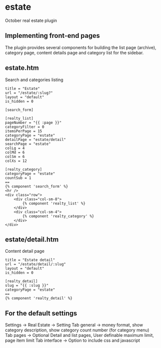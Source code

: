 # estate
October real estate plugin

## Implementing front-end pages

The plugin provides several components for building the list page (archive), category page,  content details page and category list for the sidebar.


## estate.htm

Search and categories listing


```
title = "Estate"
url = "/estate/:slug?"
layout = "default"
is_hidden = 0

[search_form]

[realty_list]
pageNumber = "{{ :page }}"
categoryFilter = 0
itemsPerPage = 15
categoryPage = "estate"
detailPage = "estate/detail"
searchPage = "estate"
colLg = 4
colMd = 6
colSm = 6
colXs = 12

[realty_category]
categoryPage = "estate"
countSub = 1
==
{% component 'search_form' %}
<hr />
<div class="row">
    <div class="col-sm-8">
        {% component 'realty_list' %}
    </div>
    <div class="col-sm-4">
        {% component 'realty_category' %}
    </div>
</div>
```

## estate/detail.htm

Content detail page

```
title = "Estate detail"
url = "/estate/detail/:slug"
layout = "default"
is_hidden = 0

[realty_detail]
slug = "{{ :slug }}"
categoryPage = "estate"
==
{% component 'realty_detail' %}
```

## For the default settings

Settings -> Real Estate -> Setting
Tab general -> money format, show category description, show category count number (for category menu)
Tab pages -> Optional Detail and list pages,  User definable maximum limit, page item limit
Tab interface -> Option to include css and javascript